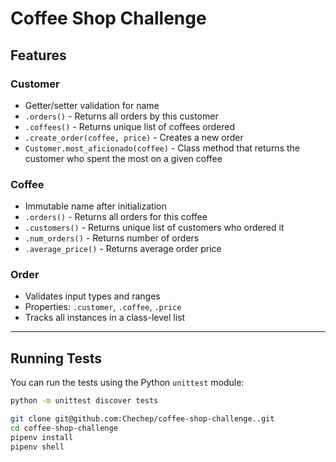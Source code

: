 # Coffee Shop Challenge

## Features

### Customer

- Getter/setter validation for name
- `.orders()` - Returns all orders by this customer
- `.coffees()` - Returns unique list of coffees ordered
- `.create_order(coffee, price)` - Creates a new order
- `Customer.most_aficionado(coffee)` - Class method that returns the customer who spent the most on a given coffee

### Coffee

- Immutable name after initialization
- `.orders()` - Returns all orders for this coffee
- `.customers()` - Returns unique list of customers who ordered it
- `.num_orders()` - Returns number of orders
- `.average_price()` - Returns average order price

### Order

- Validates input types and ranges
- Properties: `.customer`, `.coffee`, `.price`
- Tracks all instances in a class-level list

---

## Running Tests

You can run the tests using the Python `unittest` module:

```bash
python -m unittest discover tests

git clone git@github.com:Chechep/coffee-shop-challenge..git
cd coffee-shop-challenge
pipenv install
pipenv shell
